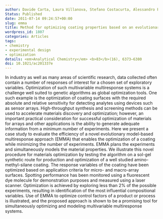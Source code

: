 ```yaml
---
author: Davide Carta, Laura Villanova, Stefano Costacurta, Alessandro Patelli, Irene Poli, Simone Vezzu, Paolo Scopece, Fabio Lisi, Kate Smith&#8209;Miles, Rob J Hyndman, Anita J Hill, Paolo Falcaro
Status: Published
date: 2011-07-14 09:24:57+00:00
slug: emma
title: Method for optimizing coating properties based on an evolutionary algorithm approach
wordpress_id: 1807
categories: Articles
tags:
- chemistry
- experimental design
- optimization
details: <em>Analytical Chemistry</em> <b>83</b>(16), 6373–6380
doi: 10.1021/ac201337e
---
```


In industry as well as many areas of scientific research, data collected often contain a number of responses of interest for a chosen set of exploratory variables. Optimization of such multivariable multiresponse systems is a challenge well suited to genetic algorithms as global optimization tools. One such example is the optimization of coating surfaces with the required absolute and relative sensitivity for detecting analytes using devices such as sensor arrays. High-throughput synthesis and screening methods can be used to accelerate materials discovery and optimization; however, an important practical consideration for successful optimization of materials for arrays and other applications is the ability to generate adequate information from a minimum number of experiments. Here we present a case study to evaluate the efficiency of a novel evolutionary model-based multiresponse approach (EMMA) that enables the optimization of a coating while minimizing the number of experiments. EMMA plans the experiments and simultaneously models the material properties. We illustrate this novel procedure for materials optimization by testing the algorithm on a sol-gel synthetic route for production and optimization of a well studied amino-methyl-silane coating. The response variables of the coating have been optimized based on application criteria for micro- and macro-array surfaces. Spotting performance has been monitored using a fluorescent dye molecule for demonstration purposes and measured using a laser scanner. Optimization is achieved by exploring less than 2% of the possible experiments, resulting in identification of the most influential compositional variables. Use of EMMA to optimize control factors of a product or process is illustrated, and the proposed approach is shown to be a promising tool for simultaneously optimizing and modeling multivariable multiresponse systems.
